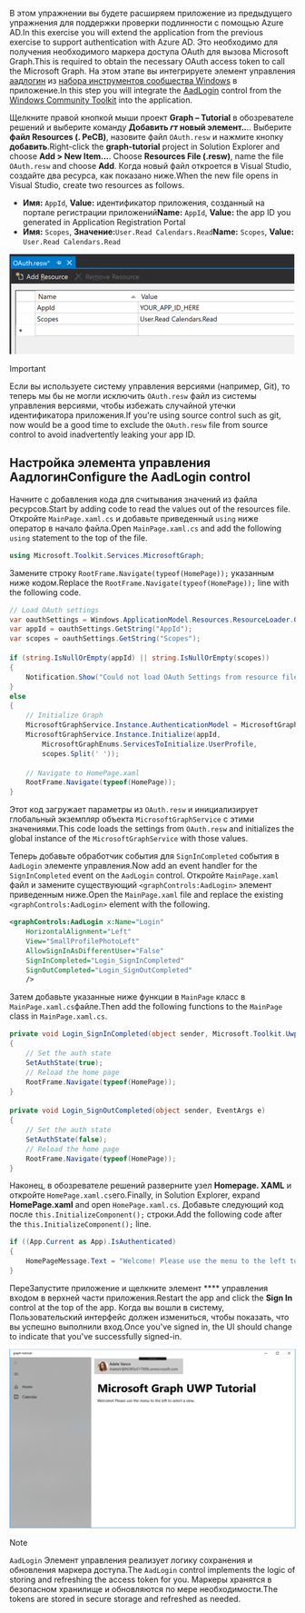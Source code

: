 <!-- markdownlint-disable MD002 MD041 -->

<span data-ttu-id="a7913-101">В этом упражнении вы будете расширяем приложение из предыдущего упражнения для поддержки проверки подлинности с помощью Azure AD.</span><span class="sxs-lookup"><span data-stu-id="a7913-101">In this exercise you will extend the application from the previous exercise to support authentication with Azure AD.</span></span> <span data-ttu-id="a7913-102">Это необходимо для получения необходимого маркера доступа OAuth для вызова Microsoft Graph.</span><span class="sxs-lookup"><span data-stu-id="a7913-102">This is required to obtain the necessary OAuth access token to call the Microsoft Graph.</span></span> <span data-ttu-id="a7913-103">На этом этапе вы интегрируете элемент управления [аадлогин](https://docs.microsoft.com/dotnet/api/microsoft.toolkit.uwp.ui.controls.graph.aadlogin?view=win-comm-toolkit-dotnet-stable) из [набора инструментов сообщества Windows](https://github.com/Microsoft/WindowsCommunityToolkit) в приложение.</span><span class="sxs-lookup"><span data-stu-id="a7913-103">In this step you will integrate the [AadLogin](https://docs.microsoft.com/dotnet/api/microsoft.toolkit.uwp.ui.controls.graph.aadlogin?view=win-comm-toolkit-dotnet-stable) control from the [Windows Community Toolkit](https://github.com/Microsoft/WindowsCommunityToolkit) into the application.</span></span>

<span data-ttu-id="a7913-104">Щелкните правой кнопкой мыши проект **Graph – Tutorial** в обозревателе решений и выберите команду **Добавить _гт_ новый элемент..**.. Выберите **файл Resources (. РеСВ)**, назовите файл `OAuth.resw` и нажмите кнопку **добавить**.</span><span class="sxs-lookup"><span data-stu-id="a7913-104">Right-click the **graph-tutorial** project in Solution Explorer and choose **Add > New Item...**. Choose **Resources File (.resw)**, name the file `OAuth.resw` and choose **Add**.</span></span> <span data-ttu-id="a7913-105">Когда новый файл откроется в Visual Studio, создайте два ресурса, как показано ниже.</span><span class="sxs-lookup"><span data-stu-id="a7913-105">When the new file opens in Visual Studio, create two resources as follows.</span></span>

- <span data-ttu-id="a7913-106">**Имя:** `AppId`, **Value:** идентификатор приложения, созданный на портале регистрации приложений</span><span class="sxs-lookup"><span data-stu-id="a7913-106">**Name:** `AppId`, **Value:** the app ID you generated in Application Registration Portal</span></span>
- <span data-ttu-id="a7913-107">**Имя:** `Scopes`, **Значение:**`User.Read Calendars.Read`</span><span class="sxs-lookup"><span data-stu-id="a7913-107">**Name:** `Scopes`, **Value:** `User.Read Calendars.Read`</span></span>

![Снимок экрана: файл OAuth. РеСВ в редакторе Visual Studio](./images/edit-resources-01.png)

> [!IMPORTANT]
> <span data-ttu-id="a7913-109">Если вы используете систему управления версиями (например, Git), то теперь мы бы не могли исключить `OAuth.resw` файл из системы управления версиями, чтобы избежать случайной утечки идентификатора приложения.</span><span class="sxs-lookup"><span data-stu-id="a7913-109">If you're using source control such as git, now would be a good time to exclude the `OAuth.resw` file from source control to avoid inadvertently leaking your app ID.</span></span>

## <a name="configure-the-aadlogin-control"></a><span data-ttu-id="a7913-110">Настройка элемента управления Аадлогин</span><span class="sxs-lookup"><span data-stu-id="a7913-110">Configure the AadLogin control</span></span>

<span data-ttu-id="a7913-111">Начните с добавления кода для считывания значений из файла ресурсов.</span><span class="sxs-lookup"><span data-stu-id="a7913-111">Start by adding code to read the values out of the resources file.</span></span> <span data-ttu-id="a7913-112">Откройте `MainPage.xaml.cs` и добавьте приведенный `using` ниже оператор в начало файла.</span><span class="sxs-lookup"><span data-stu-id="a7913-112">Open `MainPage.xaml.cs` and add the following `using` statement to the top of the file.</span></span>

```cs
using Microsoft.Toolkit.Services.MicrosoftGraph;
```

<span data-ttu-id="a7913-113">Замените строку `RootFrame.Navigate(typeof(HomePage));` указанным ниже кодом.</span><span class="sxs-lookup"><span data-stu-id="a7913-113">Replace the `RootFrame.Navigate(typeof(HomePage));` line with the following code.</span></span>

```cs
// Load OAuth settings
var oauthSettings = Windows.ApplicationModel.Resources.ResourceLoader.GetForCurrentView("OAuth");
var appId = oauthSettings.GetString("AppId");
var scopes = oauthSettings.GetString("Scopes");

if (string.IsNullOrEmpty(appId) || string.IsNullOrEmpty(scopes))
{
    Notification.Show("Could not load OAuth Settings from resource file.");
}
else
{
    // Initialize Graph
    MicrosoftGraphService.Instance.AuthenticationModel = MicrosoftGraphEnums.AuthenticationModel.V2;
    MicrosoftGraphService.Instance.Initialize(appId,
        MicrosoftGraphEnums.ServicesToInitialize.UserProfile,
        scopes.Split(' '));

    // Navigate to HomePage.xaml
    RootFrame.Navigate(typeof(HomePage));
}
```

<span data-ttu-id="a7913-114">Этот код загружает параметры из `OAuth.resw` и инициализирует глобальный экземпляр объекта `MicrosoftGraphService` с этими значениями.</span><span class="sxs-lookup"><span data-stu-id="a7913-114">This code loads the settings from `OAuth.resw` and initializes the global instance of the `MicrosoftGraphService` with those values.</span></span>

<span data-ttu-id="a7913-115">Теперь добавьте обработчик события для `SignInCompleted` события в `AadLogin` элементе управления.</span><span class="sxs-lookup"><span data-stu-id="a7913-115">Now add an event handler for the `SignInCompleted` event on the `AadLogin` control.</span></span> <span data-ttu-id="a7913-116">Откройте `MainPage.xaml` файл и замените существующий `<graphControls:AadLogin>` элемент приведенным ниже.</span><span class="sxs-lookup"><span data-stu-id="a7913-116">Open the `MainPage.xaml` file and replace the existing `<graphControls:AadLogin>` element with the following.</span></span>

```xml
<graphControls:AadLogin x:Name="Login"
    HorizontalAlignment="Left"
    View="SmallProfilePhotoLeft"
    AllowSignInAsDifferentUser="False"
    SignInCompleted="Login_SignInCompleted"
    SignOutCompleted="Login_SignOutCompleted"
    />
```

<span data-ttu-id="a7913-117">Затем добавьте указанные ниже функции в `MainPage` класс в `MainPage.xaml.cs`файле.</span><span class="sxs-lookup"><span data-stu-id="a7913-117">Then add the following functions to the `MainPage` class in `MainPage.xaml.cs`.</span></span>

```cs
private void Login_SignInCompleted(object sender, Microsoft.Toolkit.Uwp.UI.Controls.Graph.SignInEventArgs e)
{
    // Set the auth state
    SetAuthState(true);
    // Reload the home page
    RootFrame.Navigate(typeof(HomePage));
}

private void Login_SignOutCompleted(object sender, EventArgs e)
{
    // Set the auth state
    SetAuthState(false);
    // Reload the home page
    RootFrame.Navigate(typeof(HomePage));
}
```

<span data-ttu-id="a7913-118">Наконец, в обозревателе решений разверните узел **Homepage. XAML** и откройте `HomePage.xaml.cs`его.</span><span class="sxs-lookup"><span data-stu-id="a7913-118">Finally, in Solution Explorer, expand **HomePage.xaml** and open `HomePage.xaml.cs`.</span></span> <span data-ttu-id="a7913-119">Добавьте следующий код после `this.InitializeComponent();` строки.</span><span class="sxs-lookup"><span data-stu-id="a7913-119">Add the following code after the `this.InitializeComponent();` line.</span></span>

```cs
if ((App.Current as App).IsAuthenticated)
{
    HomePageMessage.Text = "Welcome! Please use the menu to the left to select a view.";
}
```

<span data-ttu-id="a7913-120">ПереЗапустите приложение и щелкните элемент \*\*\*\* управления входом в верхней части приложения.</span><span class="sxs-lookup"><span data-stu-id="a7913-120">Restart the app and click the **Sign In** control at the top of the app.</span></span> <span data-ttu-id="a7913-121">Когда вы вошли в систему, Пользовательский интерфейс должен измениться, чтобы показать, что вы успешно выполнили вход.</span><span class="sxs-lookup"><span data-stu-id="a7913-121">Once you've signed in, the UI should change to indicate that you've successfully signed-in.</span></span>

![Снимок экрана приложения после входа](./images/add-aad-auth-01.png)

> [!NOTE]
> <span data-ttu-id="a7913-123">`AadLogin` Элемент управления реализует логику сохранения и обновления маркера доступа.</span><span class="sxs-lookup"><span data-stu-id="a7913-123">The `AadLogin` control implements the logic of storing and refreshing the access token for you.</span></span> <span data-ttu-id="a7913-124">Маркеры хранятся в безопасном хранилище и обновляются по мере необходимости.</span><span class="sxs-lookup"><span data-stu-id="a7913-124">The tokens are stored in secure storage and refreshed as needed.</span></span>